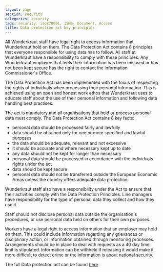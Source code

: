 ```yaml
---
layout: page
section: security
categories: security
tags: security, iso270001, ISMS, Document, Access
title: Data protection act key principles
---
```

All Wunderkraut staff have legal right to access information that Wunderkraut hold on them.
The Data Protection Act contains 8 principles that everyone responsible for using data has to follow.
All staff at Wunderkraut have a responsibility to comply with these principles.
Any Wunderkraut employee that feels their information has been misused or has not been kept secure has the right to contact the Information Commissioner's Office.

The Data Protection Act has been implemented with the focus of respecting the rights of individuals when processing their personal information. This is achieved using an open and honest work ethos that Wunderkraut uses to educate staff about the use of their personal information and following data handling best practises.

The act is mandatory and all organisations that hold or process personal data must comply.
The Data Protection Act contains 8 key facts:

*	personal data should be processed fairly and lawfully
*	data should be obtained only for one or more specified and lawful purposes
*	the data should be adequate, relevant and not excessive
*	it should be accurate and where necessary kept up to date
*	any data should not be kept for longer than necessary
*	personal data should be processed in accordance with the individuals rights under the act
*	data should be kept secure
*	personal data should not be transferred outside the European Economic Areas unless the country offers adequate data protection.

Wunderkraut staff also have a responsibility under the Act to ensure that their activities comply with the Data Protection Principles. Line managers have responsibility for the type of personal data they collect and how they use it.

Staff should not disclose personal data outside the organisation's procedures, or use personal data held on others for their own purposes.

Workers have a legal right to access information that an employer may hold on them. This could include information regarding any grievances or disciplinary action, or information obtained through monitoring processes. Arrangements should be in place to deal with requests as a 40 day time limit is stipulated. Information can be withheld if releasing it would make it more difficult to detect crime or the information is about national security.

The full Data protection act can be found [here](https://www.gov.uk/data-protection/the-data-protection-act)
